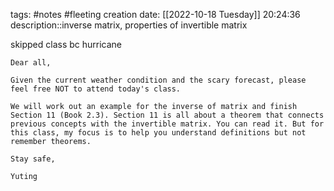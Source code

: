tags: #notes #fleeting
creation date: [[2022-10-18 Tuesday]] 20:24:36
description::inverse matrix, properties of invertible matrix

skipped class bc hurricane

```
Dear all,

Given the current weather condition and the scary forecast, please feel free NOT to attend today's class.

We will work out an example for the inverse of matrix and finish Section 11 (Book 2.3). Section 11 is all about a theorem that connects previous concepts with the invertible matrix. You can read it. But for this class, my focus is to help you understand definitions but not remember theorems.

Stay safe,

Yuting
```